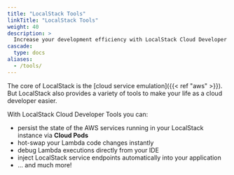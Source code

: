 ```yaml
---
title: "LocalStack Tools"
linkTitle: "LocalStack Tools"
weight: 40
description: >
  Increase your development efficiency with LocalStack Cloud Developer Tools.
cascade:
  type: docs
aliases:
  - /tools/
---
```


The core of LocalStack is the [cloud service emulation]({{< ref "aws" >}}).
But LocalStack also provides a variety of tools to make your life as a cloud developer easier.

With LocalStack Cloud Developer Tools you can:
* persist the state of the AWS services running in your LocalStack instance via **Cloud Pods**
* hot-swap your Lambda code changes instantly
* debug Lambda executions directly from your IDE
* inject LocalStack service endpoints automatically into your application
* ... and much more!
